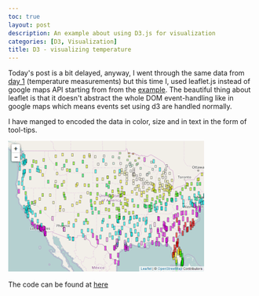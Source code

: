 ```yaml
---
toc: true
layout: post
description: An example about using D3.js for visualization
categories: [D3, Visualization]
title: D3 - visualizing temperature
---
```


Today's post is a bit delayed, anyway, I went through the same data from [day 1](https://waseemwaheed.github.io/2017/06/29/D3js-1.html) (temperature measurements) but this time I, used leaflet.js instead of google maps API starting from from the [example](http://bl.ocks.org/d3noob/9267535). The beautiful thing about leaflet is that it doesn't abstract the whole DOM event-handling like in google maps which means events set using d3 are handled normally.

I have manged to encoded the data in color, size and in text in the form of tool-tips.



![img](/images/d3js4.png)



The code can be found at [here](https://github.com/waswas15/d3js-one-month-challenge/blob/master/day04.html)
